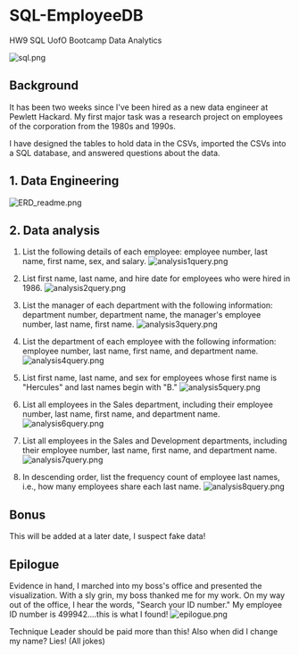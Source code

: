 # SQL-EmployeeDB
HW9 SQL UofO Bootcamp Data Analytics

![sql.png](Images/sql.png)

## Background

It has been two weeks since I've been hired as a new data engineer at Pewlett Hackard. My first major task was a research project on employees of the corporation from the 1980s and 1990s.

I have designed the tables to hold data in the CSVs, imported the CSVs into a SQL database, and answered questions about the data.

## 1. Data Engineering

![ERD_readme.png](Images/ERD_readme.png)

## 2. Data analysis


1. List the following details of each employee: employee number, last name, first name, sex, and salary.
![analysis1query.png](Images/analysis1query.png)

2. List first name, last name, and hire date for employees who were hired in 1986.
![analysis2query.png](Images/analysis2query.png)

3. List the manager of each department with the following information: department number, department name, the manager's employee number, last name, first name.
![analysis3query.png](Images/analysis3query.png)

4. List the department of each employee with the following information: employee number, last name, first name, and department name.
![analysis4query.png](Images/analysis4query.png)

5. List first name, last name, and sex for employees whose first name is "Hercules" and last names begin with "B."
![analysis5query.png](Images/analysis5query.png)

6. List all employees in the Sales department, including their employee number, last name, first name, and department name.
![analysis6query.png](Images/analysis6query.png)

7. List all employees in the Sales and Development departments, including their employee number, last name, first name, and department name.
![analysis7query.png](Images/analysis7query.png)

8. In descending order, list the frequency count of employee last names, i.e., how many employees share each last name.
![analysis8query.png](Images/analysis8query.png)

## Bonus
This will be added at a later date, I suspect fake data!

## Epilogue
Evidence in hand, I marched into my boss's office and presented the visualization. With a sly grin, my boss thanked me for my work. On my way out of the office, I hear the words, "Search your ID number." My employee ID number is 499942....this is what I found!
![epilogue.png](Images/epilogue.png)

Technique Leader should be paid more than this! Also when did I change my name? Lies! (All jokes)
